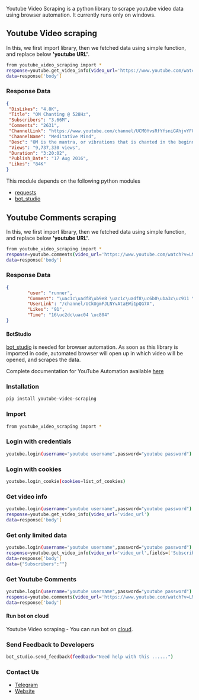 Youtube Video Scraping is a python library to scrape youtube video data using browser automation. 
It currently runs only on windows.

## Youtube Video scraping 
In this, we first import library, then we fetched data using simple function, and replace below **'youtube URL'**.
```sh
from youtube_video_scraping import *
response=youtube.get_video_info(video_url='https://www.youtube.com/watch?v=LMmuChXra_M')
data=response['body']

```

### Response Data
```json
{
 "DisLikes": "4.8K", 
 "Title": "OM Chanting @ 528Hz",
 "Subscribers": "3.66M",
 "Comments": "2631",
 "ChannelLink": "https://www.youtube.com/channel/UCM0YvsRfYfsniGAhjvYFOSA",
 "ChannelName": "Meditative Mind",
 "Desc": "OM is the mantra, or vibrations that is chanted in the beginning and end of any Meditation or Yoga ",
 "Views": "9,737,330 views",
 "Duration": "3:20:02",
 "Publish_Date": "17 Aug 2016",
 "Likes": "84K"
}
```

This module depends on the following python modules
* [requests](https://pypi.org/project/requests/)
* [bot_studio](https://pypi.org/project/bot_studio/)
 
 ## Youtube Comments scraping 
In this, we first import library, then we fetched data using simple function, and replace below **'youtube URL'**.

```sh
from youtube_video_scraping import *
response=youtube.comments(video_url='https://www.youtube.com/watch?v=LMmuChXra_M')
data=response['body']
```

### Response Data
```json
{
        "user": "runner",
        "Comment": "\uac1c\uadf8\ub9e8 \uac1c\uadf8\uc6b0\uba3c\uc911 \uc7ac\ubc0c\ub294\ub370 \ubd88\ud3b8\ud55c\uacbd\uc6b0\ub9ce\uc740\ub370 \ub3c4\uc5f0\ub204\ub098\ub294 \uc9c4\uc9dc \ud3b8\ud558\uac8c \uc7ac\ubc0c\ub2e4 \ub354\uc6b1 \ud765\ud558\uc2dc\uae38",
        "UserLink": "/channel/UCkUgmFJLNYvAtaEWi1pQG7A",
        "Likes": "91",
        "Time": "16\uc2dc\uac04 \uc804"
}
```
 
#### BotStudio
[bot_studio](https://pypi.org/project/bot_studio/) is needed for browser automation. As soon as this library is imported in code, automated browser will open up in which video will be opened, and scrapes the data.

Complete documentation for YouTube Automation available [here](https://youtube-api.datakund.com/en/latest/)

### Installation

```sh
pip install youtube-video-scraping
```

### Import
```sh
from youtube_video_scraping import *
```

### Login with credentials
```sh
youtube.login(username="youtube username",password="youtube password")
```

### Login with cookies
```sh
youtube.login_cookie(cookies=list_of_cookies)
```

### Get video info
```sh
youtube.login(username="youtube username",password="youtube password")
response=youtube.get_video_info(video_url='video_url')
data=response['body']
```

### Get only limited data
```sh
youtube.login(username="youtube username",password="youtube password")
response=youtube.get_video_info(video_url='video_url',fields=['Subscribers'])
data=response['body']
data={"Subscribers":""}
```

### Get Youtube Comments
```sh
youtube.login(username="youtube username",password="youtube password")
response=youtube.comments(video_url='https://www.youtube.com/watch?v=LMmuChXra_M')
data=response['body']
```

#### Run bot on cloud
Youtube Video scraping - You can run bot on [cloud](https://datakund.com/products/youtube-video-url?_pos=10&_sid=8a6ed6504&_ss=r).

### Send Feedback to Developers
```sh
bot_studio.send_feedback(feedback="Need help with this ......")
```

### Contact Us
* [Telegram](https://t.me/datakund)
* [Website](https://datakund.com)

